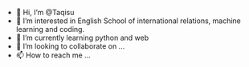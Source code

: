 - 👋 Hi, I’m @Taqisu
- 👀 I’m interested in English School of international relations, machine learning and coding.
- 🌱 I’m currently learning python and web
- 💞️ I’m looking to collaborate on ...
- 📫 How to reach me ...

<!---
Taqisu/Taqisu is a ✨ special ✨ repository because its `README.md` (this file) appears on your GitHub profile.
You can click the Preview link to take a look at your changes.
--->
